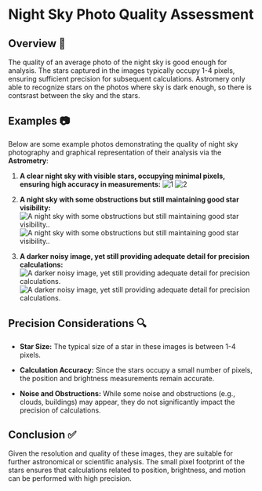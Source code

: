 
# Night Sky Photo Quality Assessment

## Overview 🌌

The quality of an average photo of the night sky is good enough for analysis. The stars captured in the images typically occupy 1-4 pixels, ensuring sufficient precision for subsequent calculations. Astromery only able to recognize stars on the photos where sky is dark enough, so there is contsrast between the sky and the stars.

## Examples 📷

Below are some example photos demonstrating the quality of night sky photography and graphical representation of their analysis via the **Astrometry**:

1.  **A clear night sky with visible stars, occupying minimal pixels, ensuring high accuracy in measurements:**
![1](./Images/photo_2024-08-27_22-47-3.jpg)
![2](./Images/photo_2024-08-27_22-47-37-ngc.png)

    
2.  **A night sky with some obstructions but still maintaining good star visibility:** ![A night sky with some obstructions but still maintaining good star visibility..](./Images/photo_2024-07-06_20-38-07.jpg)![A night sky with some obstructions but still maintaining good star visibility..](./Images/photo_2024-07-06_20-38-07-ngc.png)
    
3.  **A darker noisy image, yet still providing adequate detail for precision calculations:** ![A darker noisy image, yet still providing adequate detail for precision calculations.](./Images/photo_2023-08-17_00-00-37.jpg)![A darker noisy image, yet still providing adequate detail for precision calculations.](./Images/photo_2023-08-17_00-00-37-ngc.png)

    

## Precision Considerations 🔍

-   **Star Size:** The typical size of a star in these images is between 1-4 pixels.
    
-   **Calculation Accuracy:** Since the stars occupy a small number of pixels, the position and brightness measurements remain accurate.
    
-   **Noise and Obstructions:** While some noise and obstructions (e.g., clouds, buildings) may appear, they do not significantly impact the precision of calculations.
    

## Conclusion ✅

Given the resolution and quality of these images, they are suitable for further astronomical or scientific analysis. The small pixel footprint of the stars ensures that calculations related to position, brightness, and motion can be performed with high precision.

